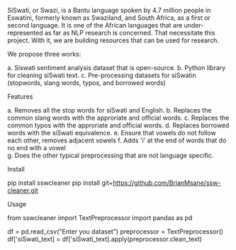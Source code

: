 
SiSwati, or Swazi, is a Bantu language spoken by 4.7 million people in Eswatini, formerly known as Swaziland, and South Africa, as a first or second language.
It is one of the African languages that are under-represented as far as NLP research is concerned. That necessitate this project. With it, we are building resources that can be used for research.


We propose three works:

  a. Siswati sentiment analysis dataset that is open-source.
  b. Python library for cleaning siSwati text.
  c. Pre-processing datasets for siSwatin (stopwords, slang words, typos, and borrowed words)

Features

  a. Removes all the stop words for siSwati and English.
  b. Replaces the common slang words with the approriate and official words.
  c. Replaces the common typos with the approriate and official words.
  d. Replaces borrowed words with the siSwati equivalence.
  e. Ensure that vowels do not follow each other, removes adjacent vowels
  f. Adds 'i' at the end of words that do no end with a vowel  
  g. Does the other typical preprocessing that are not language specific.


Install

pip install sswcleaner
pip install git+https://github.com/BrianMsane/ssw-cleaner.git

Usage

from sswcleaner import TextPreprocessor
import pandas as pd

df = pd.read_csv("Enter you dataset")
preprocessor = TextPreprocessor()
df['siSwati_text] = df['siSwati_text].apply(preprocessor.clean_text)
